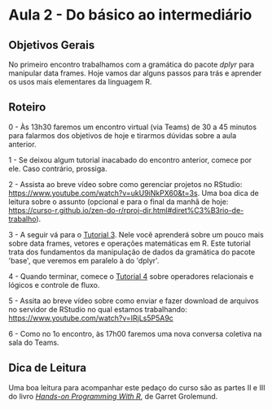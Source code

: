 #  Aula 2 - Do básico ao intermediário

## Objetivos Gerais

No primeiro encontro trabalhamos com a gramática do pacote _dplyr_ para manipular data frames. Hoje vamos dar alguns passos para trás e aprender os usos mais elementares da linguagem R. 

## Roteiro

0 - Às 13h30 faremos um encontro virtual (via Teams) de 30 a 45 minutos para falarmos dos objetivos de hoje e tirarmos dúvidas sobre a aula anterior.

1 - Se deixou algum tutorial inacabado do encontro anterior, comece por ele. Caso contrário, prossiga. 

2 - Assista ao breve vídeo sobre como gerenciar projetos no RStudio: https://www.youtube.com/watch?v=ukU9iNkPX60&t=3s. Uma boa dica de leitura sobre o assunto (opcional e para o final da manhã de hoje: https://curso-r.github.io/zen-do-r/rproj-dir.html#diret%C3%B3rio-de-trabalho).

3 - A seguir vá para o [Tutorial 3](https://github.com/thandarasantos/egesp-seade-intro-programacao/blob/main/tutorial/tutorial-03.md). Nele vocẽ aprenderá sobre um pouco mais sobre data frames, vetores e operações matemáticas em R. Este tutorial trata dos fundamentos da manipulação de dados da gramática do pacote 'base', que veremos em paralelo à do 'dplyr'.

4 - Quando terminar, comece o [Tutorial 4](https://github.com/thandarasantos/egesp-seade-intro-programacao/blob/main/tutorial/tutorial-04.md) sobre operadores relacionais e lógicos e controle de fluxo.

5 - Assita ao breve vídeo sobre como enviar e fazer download de arquivos no servidor de RStudio no qual estamos trabalhando: https://www.youtube.com/watch?v=IRjLs5P5A9c

6 - Como no 1o encontro, às 17h00 faremos uma nova conversa coletiva na sala do Teams.

## Dica de Leitura

Uma boa leitura para acompanhar este pedaço do curso são as partes II e III do livro [_Hands-on Programming With R_](https://rstudio-education.github.io/hopr/), de Garret Grolemund.
